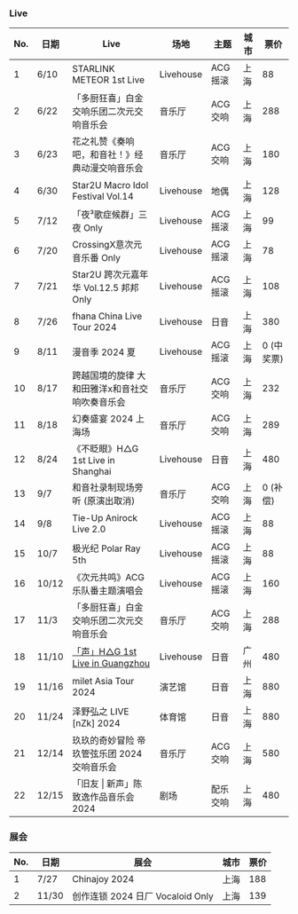 ### Live

| No. | 日期  | Live                                                                                                                                    | 场地      | 主题     | 城市 | 票价       |
| --- | ---   | ---                                                                                                                                     | ---       | ---      | ---  | ---        |
| 1   | 6/10  | STARLINK METEOR 1st Live                                                                                                                | Livehouse | ACG 摇滚 | 上海 | 88         |
| 2   | 6/22  | 「多厨狂喜」白金交响乐团二次元交响音乐会                                                                                                | 音乐厅    | ACG 交响 | 上海 | 288        |
| 3   | 6/23  | 花之礼赞《奏响吧，和音社！》经典动漫交响音乐会                                                                                          | 音乐厅    | ACG 交响 | 上海 | 180        |
| 4   | 6/30  | Star2U Macro Idol Festival Vol.14                                                                                                       | Livehouse | 地偶     | 上海 | 128        |
| 5   | 7/12  | 「夜³歌症候群」三夜 Only                                                                                                                | Livehouse | ACG 摇滚 | 上海 | 99         |
| 6   | 7/20  | CrossingX意次元 音乐番 Only                                                                                                             | Livehouse | ACG 摇滚 | 上海 | 78         |
| 7   | 7/21  | Star2U 跨次元嘉年华 Vol.12.5 邦邦 Only                                                                                                  | Livehouse | ACG 摇滚 | 上海 | 108        |
| 8   | 7/26  | fhana China Live Tour 2024                                                                                                              | Livehouse | 日音     | 上海 | 380        |
| 9   | 8/11  | 漫音季 2024 夏                                                                                                                          | Livehouse | ACG 摇滚 | 上海 | 0 (中奖票) |
| 10  | 8/17  | 跨越国境的旋律 大和田雅洋x和音社交响吹奏音乐会                                                                                          | 音乐厅    | ACG 交响 | 上海 | 232        |
| 11  | 8/18  | 幻奏盛宴 2024 上海场                                                                                                                    | 音乐厅    | ACG 交响 | 上海 | 289        |
| 12  | 8/24  | 《不眨眼》H△G 1st Live in Shanghai                                                                                                      | Livehouse | 日音     | 上海 | 480        |
| 13  | 9/7   | 和音社录制现场旁听 (原演出取消)                                                                                                         | 音乐厅    | ACG 交响 | 上海 | 0 (补偿)   |
| 14  | 9/8   | Tie-Up Anirock Live 2.0                                                                                                                 | Livehouse | ACG 摇滚 | 上海 | 88         |
| 15  | 10/7  | 极光纪 Polar Ray 5th                                                                                                                    | Livehouse | ACG 摇滚 | 上海 | 88         |
| 16  | 10/12 | 《次元共鸣》ACG 乐队番主题演唱会                                                                                                        | Livehouse | ACG 摇滚 | 上海 | 160        |
| 17  | 11/3  | 「多厨狂喜」白金交响乐团二次元交响音乐会                                                                                                | 音乐厅    | ACG 交响 | 上海 | 288        |
| 18  | 11/10 | [「声」H△G 1st Live in Guangzhou](https://purple4pur.github.io/post/H%E2%96%B3G%201st%20Live%20in%20Guangzhou%20-can-zhan-xiao-ji.html) | Livehouse | 日音     | 广州 | 480        |
| 19  | 11/16 | milet Asia Tour 2024                                                                                                                    | 演艺馆    | 日音     | 上海 | 880        |
| 20  | 11/24 | 泽野弘之 LIVE [nZk] 2024                                                                                                                | 体育馆    | 日音     | 上海 | 880        |
| 21  | 12/14 | 玖玖的奇妙冒险 帝玖管弦乐团 2024 交响音乐会                                                                                             | 音乐厅    | ACG 交响 | 上海 | 580        |
| 22  | 12/15 | 「旧友 \| 新声」陈致逸作品音乐会 2024                                                                                                   | 剧场      | 配乐交响 | 上海 | 480        |

### 展会

| No. | 日期  | 展会                             | 城市 | 票价 |
| --- | ---   | ---                              | ---  | ---  |
| 1   | 7/27  | Chinajoy 2024                    | 上海 | 188  |
| 2   | 11/30 | 创作连锁 2024 日厂 Vocaloid Only | 上海 | 139  |